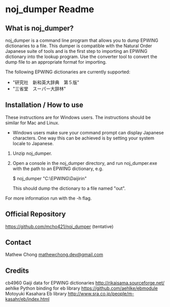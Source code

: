 noj_dumper Readme
==============================================================================

What is noj_dumper?
---------------
noj_dumper is a command line program that allows you to dump EPWING 
dictionaries to a file. This dumper is compatible with the Natural Order
Japanese suite of tools and is the first step to importing an EPWING dictionary
into the lookup program. Use the converter tool to convert the dump file to an
appropriate format for importing.

The following EPWING dictionaries are currently supported:
- "研究社　新和英大辞典　第５版"
- "三省堂　スーパー大辞林"

Installation / How to use
-------------------------
These instructions are for Windows users. The instructions should be similar
for Mac and Linux.

- Windows users make sure your command prompt can display Japanese characters.
  One way this can be achieved is by setting your system locale to Japanese.

1) Unzip noj_dumper.

2) Open a console in the noj_dumper directory, and run noj_dumper.exe with 
   the path to an EPWING dictionary, e.g.
   
   $ noj_dumper "C:\EPWING\Daijirin"
   
   This should dump the dictionary to a file named "out".

For more information run with the -h flag.

Official Repository
-------------------
https://github.com/mcho421/noj_dumper (tentative)

Contact
-------
Mathew Chong
mathewchong.dev@gmail.com

Credits
-------
cb4960
    Gaiji data for EPWING dictionaries
    http://rikaisama.sourceforge.net/
aehlke
    Python binding for eb library
    https://github.com/aehlke/ebmodule
Motoyuki Kasahara
    Eb library
    http://www.sra.co.jp/people/m-kasahr/eb/index.html


